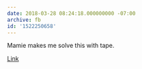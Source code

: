 ```yaml
---
date: 2018-03-28 08:24:18.000000000 -07:00
archive: fb
id: '1522250658'
---
```


Mamie makes me solve this with tape. 

[Link](https://xkcd.com/1973/)